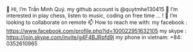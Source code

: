 👋 Hi, I’m Trần Minh Quý. my github account is @quytmhe130415
👀 I’m interested in play chess, listen to music, coding on free time ... !
💞️ I’m looking to collaborate on remote
📫 How to reach me with:
my facebook : https://www.facebook.com/profile.php?id=100022951632105
my skype : https://join.skype.com/invite/g4F4BJRpfd9j
my phone in vietnam: +84: 0352610965
